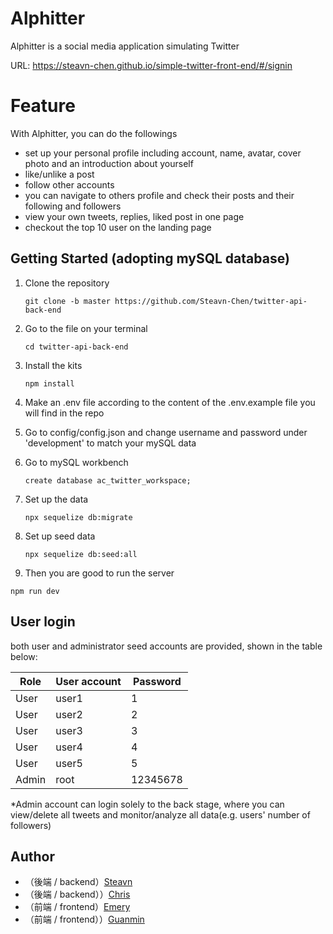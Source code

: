 # Alphitter

Alphitter is a social media application simulating Twitter

URL:  https://steavn-chen.github.io/simple-twitter-front-end/#/signin
# Feature
 
With Alphitter, you can do the followings

- set up your personal profile including account, name, avatar, cover photo and an introduction about yourself
- like/unlike a post
- follow other accounts
- you can navigate to others profile and check their posts and their following and followers
- view your own tweets, replies, liked post in one page
- checkout the top 10 user on the landing page 

## Getting Started (adopting mySQL database)

1. Clone the repository
   ```
   git clone -b master https://github.com/Steavn-Chen/twitter-api-back-end
   ```
2. Go to the file on your terminal
   ```
   cd twitter-api-back-end
   ```
3. Install the kits
   ```
   npm install
   ```
4. Make an .env file according to the content of the .env.example file you will find in the repo
5. Go to config/config.json and change username and password under 'development' to match your mySQL data
6. Go to mySQL workbench
   ```
   create database ac_twitter_workspace;
   ```
7. Set up the data
   ```
   npx sequelize db:migrate
   ```
8. Set up seed data
   ```
   npx sequelize db:seed:all
   ```

10. Then you are good to run the server
   ```
   npm run dev
   ```
## User login

both user and administrator seed accounts are provided, shown in the table below:

| Role | User account | Password |
| ----------- | ----------- | ----------- |
| User | user1 | 1 |
| User | user2 | 2 |
| User | user3 | 3 |
| User | user4 | 4 |
| User | user5 | 5 |
| Admin | root | 12345678 |

*Admin account can login solely to the back stage, where you can view/delete all tweets and monitor/analyze all data(e.g. users' number of followers)

## Author

- （後端 / backend）[Steavn](https://github.com/Steavn-Chen)
- （後端 / backend））[Chris](https://github.com/cschang07)
- （前端 / frontend）[Emery](https://github.com/huangtingyu04)
- （前端 / frontend））[Guanmin](https://github.com/mingmoth)
